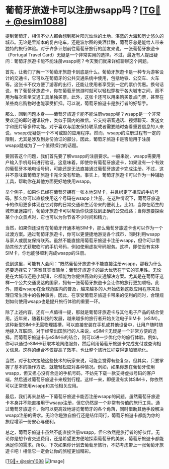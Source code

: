# 葡萄牙旅遊卡可以注册wsapp吗？[[TG💪+ @esim1088](https://t.me/s/esim1088)]

提到葡萄牙，相信不少人都会想到那片阳光灿烂的土地、湛蓝的大海和历史悠久的城市。无论是里斯本的复古电车，还是波尔图的美酒佳酿，葡萄牙总是能给人带来独特的旅行体验。对于许多计划前往葡萄牙旅行的朋友来说，一张葡萄牙旅遊卡（Portugal Travel Card）无疑是一个非常实用的选择。不过，最近有人提出疑问：葡萄牙旅遊卡能不能注册wsapp呢？今天我们就来详细聊聊这个问题。

首先，让我们了解一下葡萄牙旅遊卡到底是什么。葡萄牙旅遊卡是一种专为游客设计的交通卡，它可以在葡萄牙的公共交通系统中使用，包括地铁、公交车、火车等。这张卡不仅方便了游客的出行，还能让使用者享受到一定的票价优惠。换句话说，有了葡萄牙旅遊卡，你在葡萄牙旅游时就可以轻松穿梭于各大城市之间，而不用为每次乘坐交通工具单独买票。此外，这张卡还可以用来购买景点门票，甚至在某些商店购物时也能享受折扣。可以说，葡萄牙旅遊卡是旅行者的好帮手。

那么，回到问题本身——葡萄牙旅遊卡能不能注册wsapp呢？wsapp是一个非常受欢迎的即时通讯软件，类似于国内的微信。它支持语音通话、视频聊天、发送文字和图片等多种功能。对于喜欢与朋友保持联系或者需要随时查看重要信息的人来说，wsapp无疑是一个不可或缺的应用程序。然而，wsapp的注册过程有一定的限制，尤其是涉及到身份验证的部分。因此，葡萄牙旅遊卡是否能用于注册wsapp就成为了一个值得探讨的话题。

要回答这个问题，我们首先要了解wsapp的注册要求。一般来说，wsapp需要用户输入手机号码进行验证。这意味着，即使你有葡萄牙旅遊卡，如果没有一个有效的葡萄牙本地电话号码，可能还是无法直接通过葡萄牙旅遊卡完成注册。不过，这并不意味着葡萄牙旅遊卡完全没有帮助。事实上，葡萄牙旅遊卡可以作为一种辅助工具，帮助你在其他方面更好地使用wsapp。

举个例子，如果你已经在葡萄牙拥有一张本地SIM卡，并且绑定了相应的手机号码，那么你可以直接使用这个号码在wsapp上注册。在这种情况下，葡萄牙旅遊卡的作用更多体现在它对你的日常交通和生活带来的便利上。比如，当你在陌生的城市里迷路时，葡萄牙旅遊卡可以帮助你快速找到正确的公交线路；当你想要探索某个小众景点时，它也可以为你节省不少时间和精力。

当然，如果你还没有在葡萄牙开通本地SIM卡，那么葡萄牙旅遊卡也可以作为一个过渡方案。通过葡萄牙旅遊卡，你可以更便捷地游览各个城市，同时利用wsapp与家人或朋友保持联系。虽然不能直接用葡萄牙旅遊卡注册wsapp，但你可以借助其他方式获取临时的手机号码，例如使用虚拟号码服务。这样，即使没有实体SIM卡，你也能够顺利完成wsapp的注册。

说到这里，可能有人会问：“既然葡萄牙旅遊卡不能直接注册wsapp，那我为什么还要选择它？”答案其实很简单：葡萄牙旅遊卡的最大优势在于它的实用性。无论是在大城市还是小城镇，它都能为你提供高效的交通解决方案。尤其是在葡萄牙这样一个公共交通发达的国家，拥有一张葡萄牙旅遊卡会让你的旅行更加顺畅。此外，随着wsapp在全球范围内的普及，越来越多的人开始依赖这款应用程序来处理日常生活中的各种事务。因此，在享受葡萄牙旅遊卡带来的便利的同时，合理规划如何使用wsapp也是提升旅行体验的重要一环。

除了上述内容，还有一点值得一提，那就是葡萄牙旅遊卡与其他电子产品的结合使用。近年来，随着科技的发展，越来越多的旅行者开始关注电子SIM卡（eSIM）。这种新型SIM卡无需物理插槽，可以直接安装在手机或其他设备中，让用户随时随地接入互联网。对于经常出国旅行的人来说，eSIM卡无疑是一个非常方便的选择。而葡萄牙旅遊卡与eSIM卡的结合，则可以进一步优化你的旅行体验。例如，你可以通过eSIM卡获取本地网络服务，然后利用葡萄牙旅遊卡完成支付或查询相关信息。这样的组合不仅提高了效率，也让整个旅行过程变得更加智能化。

当然，对于初次接触这些技术的玩家来说，可能会觉得有些复杂。但其实，只要掌握了基本的操作方法，就能轻松应对各种情况。例如，如果你想在葡萄牙使用wsapp，但又担心没有合适的手机号码，不妨先下载一款支持虚拟号码的客户端，然后通过葡萄牙旅遊卡来规划行程。这样一来，即便没有实体SIM卡，你依然可以正常使用wsapp和其他相关应用。

最后，我们再来总结一下葡萄牙旅遊卡能否注册wsapp的问题。虽然葡萄牙旅遊卡本身并不能直接用于wsapp注册，但它仍然是一个非常有价值的旅行工具。通过葡萄牙旅遊卡，你可以更高效地游览葡萄牙的各个角落，同时借助其他手段解决wsapp注册的需求。无论你是独自旅行还是结伴同行，葡萄牙旅遊卡都能为你的旅程增添一份安心与便利。

总之，葡萄牙旅遊卡虽然不能直接注册wsapp，但它依然是旅行者的好伙伴。无论你是想节省交通费用，还是希望更方便地探索葡萄牙的美景，葡萄牙旅遊卡都能满足你的需求。所以，下次如果你计划去葡萄牙旅行，不妨考虑带上一张葡萄牙旅遊卡吧！相信它一定会让你的旅程更加精彩。

[[TG💪+ @esim1088](https://t.me/s/esim1088) ![Image](https://i.postimg.cc/4NQfJmqS/Snipaste-2025-05-13-00-14-12.png)]